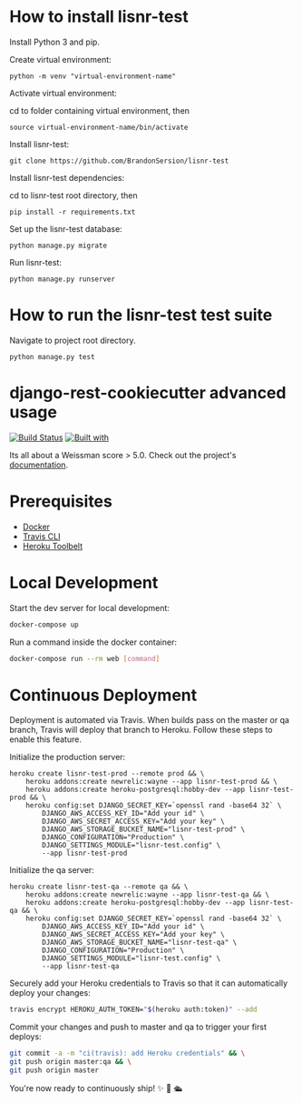 # How to install lisnr-test

Install Python 3 and pip.

Create virtual environment:

```python -m venv "virtual-environment-name"```

Activate virtual environment:

cd to folder containing virtual environment, then

```source virtual-environment-name/bin/activate```

Install lisnr-test:

```git clone https://github.com/BrandonSersion/lisnr-test```

Install lisnr-test dependencies:

cd to lisnr-test root directory, then

```pip install -r requirements.txt```

Set up the lisnr-test database:

```python manage.py migrate```

Run lisnr-test:

```python manage.py runserver```

# How to run the lisnr-test test suite

Navigate to project root directory.

```python manage.py test```


# django-rest-cookiecutter advanced usage

[![Build Status](https://travis-ci.org/BrandonSersion/lisnr-test.svg?branch=master)](https://travis-ci.org/BrandonSersion/lisnr-test)
[![Built with](https://img.shields.io/badge/Built_with-Cookiecutter_Django_Rest-F7B633.svg)](https://github.com/agconti/cookiecutter-django-rest)

Its all about a Weissman score > 5.0. Check out the project's [documentation](http://BrandonSersion.github.io/lisnr-test/).

# Prerequisites

- [Docker](https://docs.docker.com/docker-for-mac/install/)  
- [Travis CLI](http://blog.travis-ci.com/2013-01-14-new-client/)
- [Heroku Toolbelt](https://toolbelt.heroku.com/)

# Local Development

Start the dev server for local development:
```bash
docker-compose up
```

Run a command inside the docker container:

```bash
docker-compose run --rm web [command]
```

# Continuous Deployment

Deployment is automated via Travis. When builds pass on the master or qa branch, Travis will deploy that branch to Heroku. Follow these steps to enable this feature.

Initialize the production server:

```
heroku create lisnr-test-prod --remote prod && \
    heroku addons:create newrelic:wayne --app lisnr-test-prod && \
    heroku addons:create heroku-postgresql:hobby-dev --app lisnr-test-prod && \
    heroku config:set DJANGO_SECRET_KEY=`openssl rand -base64 32` \
        DJANGO_AWS_ACCESS_KEY_ID="Add your id" \
        DJANGO_AWS_SECRET_ACCESS_KEY="Add your key" \
        DJANGO_AWS_STORAGE_BUCKET_NAME="lisnr-test-prod" \
        DJANGO_CONFIGURATION="Production" \
        DJANGO_SETTINGS_MODULE="lisnr-test.config" \
        --app lisnr-test-prod
```

Initialize the qa server:

```
heroku create lisnr-test-qa --remote qa && \
    heroku addons:create newrelic:wayne --app lisnr-test-qa && \
    heroku addons:create heroku-postgresql:hobby-dev --app lisnr-test-qa && \
    heroku config:set DJANGO_SECRET_KEY=`openssl rand -base64 32` \
        DJANGO_AWS_ACCESS_KEY_ID="Add your id" \
        DJANGO_AWS_SECRET_ACCESS_KEY="Add your key" \
        DJANGO_AWS_STORAGE_BUCKET_NAME="lisnr-test-qa" \
        DJANGO_CONFIGURATION="Production" \
        DJANGO_SETTINGS_MODULE="lisnr-test.config" \
        --app lisnr-test-qa
```

Securely add your Heroku credentials to Travis so that it can automatically deploy your changes:

```bash
travis encrypt HEROKU_AUTH_TOKEN="$(heroku auth:token)" --add
```

Commit your changes and push to master and qa to trigger your first deploys:

```bash
git commit -a -m "ci(travis): add Heroku credentials" && \
git push origin master:qa && \
git push origin master
```

You're now ready to continuously ship! ✨ 💅 🛳
